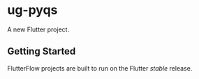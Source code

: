# ug-pyqs

A new Flutter project.

## Getting Started

FlutterFlow projects are built to run on the Flutter _stable_ release.

